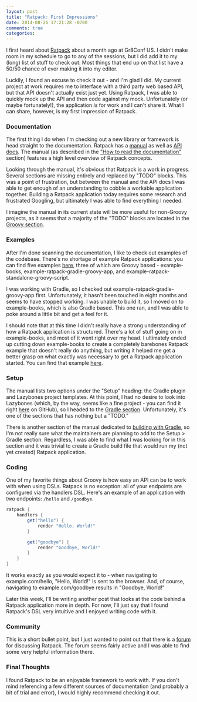 ```yaml
---
layout: post
title: "Ratpack: First Impressions"
date: 2014-08-26 17:21:28 -0700
comments: true
categories: 
---
```

I first heard about [Ratpack](http://www.ratpack.io/) about a month ago at Gr8Conf US. I didn't make room in my schedule to go to any of the sessions, but I did add it to my (long) list of stuff to check out. Most things that end up on that list have a 50/50 chance of ever making it into my editor. 

Luckily, I found an excuse to check it out - and I'm glad I did. My current project at work requires me to interface with a third party web based API, but that API doesn't actually exist just yet. Using Ratpack, I was able to quickly mock up the API and then code against my mock. Unfortunately (or maybe fortunately!), the application _is_ for work and I can't share it. What I can share, however, is my first impression of Ratpack.

<!-- more -->

### Documentation
The first thing I do when I'm checking out a new library or framework is head straight to the documentation. Ratpack has a [manual](http://www.ratpack.io/manual/current/index.html) as well as [API docs](http://www.ratpack.io/manual/current/api/). The manual (as described in the ["How to read the documentation"](http://www.ratpack.io/manual/current/intro.html#how_to_read_the_documentation) section) features a high level overview of Ratpack concepts.

Looking through the manual, it's obvious that Ratpack is a work in progress. Several sections are missing entirely and replaced by "TODO" blocks. This was a point of frustration, but between the manual and the API docs I was able to get enough of an understanding to cobble a workable application together. Building a Ratpack application today requires some research and frustrated Googling, but ultimately I was able to find everything I needed. 

I imagine the manual in its current state will be more useful for non-Groovy projects, as it seems that a majority of the "TODO" blocks are located in the [Groovy section](http://www.ratpack.io/manual/current/groovy.html#groovy).

### Examples
After I'm done scanning the documentation, I like to check out examples of the codebase. There's no shortage of example Ratpack applications: you can find five examples [here](https://github.com/ratpack), three of which are Groovy based - example-books, example-ratpack-gradle-groovy-app, and example-ratpack-standalone-groovy-script.

I was working with Gradle, so I checked out example-ratpack-gradle-groovy-app first. Unfortunately, it hasn't been touched in eight months and seems to have stopped working. I was unable to build it, so I moved on to example-books, which is also Gradle based. This one ran, and I was able to poke around a little bit and get a feel for it.

I should note that at this time I didn't really have a strong understanding of how a Ratpack application is structured. There's a lot of stuff going on in example-books, and most of it went right over my head. I ultimately ended up cutting down example-books to create a completely barebones Ratpack example that doesn't really do anything, but writing it helped me get a better grasp on what exactly was necessary to get a Ratpack application started. You can find that example [here](https://github.com/ratpack/example-books.git).

### Setup
The manual lists two options under the "Setup" heading: the Gradle plugin and Lazybones project templates. At this point, I had no desire to look into Lazybones (which, by the way, seems like a fine project - you can find it right [here](https://github.com/pledbrook/lazybones) on GitHub), so I headed to the [Gradle section](http://www.ratpack.io/manual/current/setup.html#using_the_gradle_plugins). Unfortunately, it's one of the sections that has nothing but a "TODO."

There is another section of the manual dedicated to [building with Gradle](http://www.ratpack.io/manual/current/gradle.html#building_with_gradle), so I'm not really sure what the maintainers are planning to add to the Setup > Gradle section. Regardless, I was able to find what I was looking for in this section and it was trivial to create a Gradle build file that would run my (not yet created) Ratpack application.

### Coding
One of my favorite things about Groovy is how easy an API can be to work with when using DSLs. Ratpack is no exception: all of your endpoints are configured via the handlers DSL. Here's an example of an application with two endpoints: `/hello` and `/goodbye`.

``` groovy
ratpack {
	handlers {
		get("hello") {
			render "Hello, World!"
		}

		get("goodbye") {
			render "Goodbye, World!"
		}
	}
}
```

It works exactly as you would expect it to - when navigating to example.com/hello, "Hello, World!" is sent to the browser. And, of course, navigating to example.com/goodbye results in "Goodbye, World!"

Later this week, I'll be writing another post that looks at the code behind a Ratpack application more in depth. For now, I'll just say that I found Ratpack's DSL very intuitive and I enjoyed writing code with it.

### Community
This is a short bullet point, but I just wanted to point out that there is a [forum](http://forum.ratpack.io/) for discussing Ratpack. The forum seems fairly active and I was able to find some very helpful information there.

### Final Thoughts
I found Ratpack to be an enjoyable framework to work with. If you don't mind referencing a few different sources of documentation (and probably a bit of trial and error), I would highly recommend checking it out.